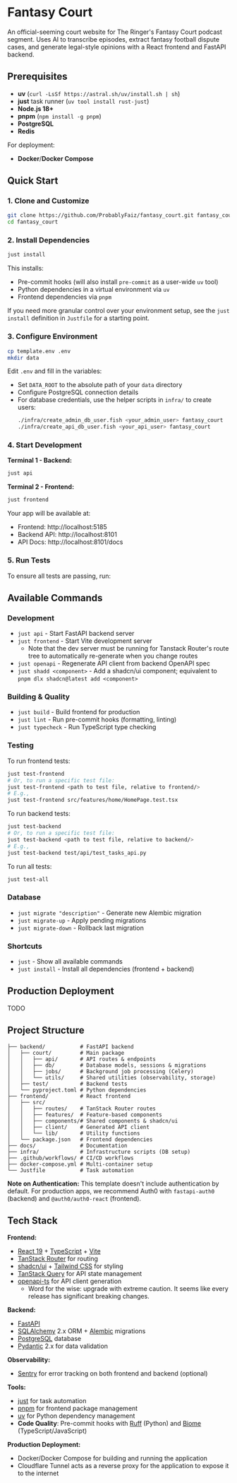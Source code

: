 # Fantasy Court

An official-seeming court website for The Ringer's Fantasy Court podcast segment. Uses AI to transcribe episodes, extract fantasy football dispute cases, and generate legal-style opinions with a React frontend and FastAPI backend.

## Prerequisites

- **uv** (`curl -LsSf https://astral.sh/uv/install.sh | sh`)
- **just** task runner (`uv tool install rust-just`)
- **Node.js 18+**
- **pnpm** (`npm install -g pnpm`)
- **PostgreSQL**
- **Redis**

For deployment:
- **Docker**/**Docker Compose**

## Quick Start

### 1. Clone and Customize

```bash
git clone https://github.com/ProbablyFaiz/fantasy_court.git fantasy_court
cd fantasy_court
```

### 2. Install Dependencies

```bash
just install
```

This installs:
- Pre-commit hooks (will also install `pre-commit` as a user-wide `uv` tool)
- Python dependencies in a virtual environment via `uv`
- Frontend dependencies via `pnpm`

If you need more granular control over your environment setup, see the `just install` definition in `Justfile` for a starting point.

### 3. Configure Environment

```bash
cp template.env .env
mkdir data
```

Edit `.env` and fill in the variables:
- Set `DATA_ROOT` to the absolute path of your `data` directory
- Configure PostgreSQL connection details
- For database credentials, use the helper scripts in `infra/` to create users:
  ```bash
  ./infra/create_admin_db_user.fish <your_admin_user> fantasy_court
  ./infra/create_api_db_user.fish <your_api_user> fantasy_court
  ```

### 4. Start Development

**Terminal 1 - Backend:**
```bash
just api
```

**Terminal 2 - Frontend:**
```bash
just frontend
```

Your app will be available at:
- Frontend: http://localhost:5185
- Backend API: http://localhost:8101
- API Docs: http://localhost:8101/docs

### 5. Run Tests

To ensure all tests are passing, run:

## Available Commands

### Development
- `just api` - Start FastAPI backend server
- `just frontend` - Start Vite development server
  - Note that the dev server must be running for Tanstack Router's route tree to automatically re-generate when you change routes
- `just openapi` - Regenerate API client from backend OpenAPI spec
- `just shadd <component>` - Add a shadcn/ui component; equivalent to `pnpm dlx shadcn@latest add <component>`

### Building & Quality
- `just build` - Build frontend for production
- `just lint` - Run pre-commit hooks (formatting, linting)
- `just typecheck` - Run TypeScript type checking

### Testing

To run frontend tests:
```bash
just test-frontend
# Or, to run a specific test file:
just test-frontend <path to test file, relative to frontend/>
# E.g.,
just test-frontend src/features/home/HomePage.test.tsx
```

To run backend tests:
```bash
just test-backend
# Or, to run a specific test file:
just test-backend <path to test file, relative to backend/>
# E.g.,
just test-backend test/api/test_tasks_api.py
```

To run all tests:
```bash
just test-all
```
### Database
- `just migrate "description"` - Generate new Alembic migration
- `just migrate-up` - Apply pending migrations
- `just migrate-down` - Rollback last migration

### Shortcuts
- `just` - Show all available commands
- `just install` - Install all dependencies (frontend + backend)


## Production Deployment

TODO

## Project Structure

```
├── backend/           # FastAPI backend
│   ├── court/         # Main package
│   │   ├── api/       # API routes & endpoints
│   │   ├── db/        # Database models, sessions & migrations
│   │   ├── jobs/      # Background job processing (Celery)
│   │   └── utils/     # Shared utilities (observability, storage)
│   ├── test/          # Backend tests
│   └── pyproject.toml # Python dependencies
├── frontend/          # React frontend
│   ├── src/
│   │   ├── routes/    # TanStack Router routes
│   │   ├── features/  # Feature-based components
│   │   ├── components/# Shared components & shadcn/ui
│   │   ├── client/    # Generated API client
│   │   └── lib/       # Utility functions
│   └── package.json   # Frontend dependencies
├── docs/              # Documentation
├── infra/             # Infrastructure scripts (DB setup)
├── .github/workflows/ # CI/CD workflows
├── docker-compose.yml # Multi-container setup
└── Justfile           # Task automation
```

**Note on Authentication:** This template doesn't include authentication by default. For production apps, we recommend Auth0 with `fastapi-auth0` (backend) and `@auth0/auth0-react` (frontend).

## Tech Stack

**Frontend:**
- [React 19](https://react.dev/) + [TypeScript](https://www.typescriptlang.org/) + [Vite](https://vite.dev/)
- [TanStack Router](https://tanstack.com/router/latest/docs/framework/react/overview) for routing
- [shadcn/ui](https://ui.shadcn.com/) + [Tailwind CSS](https://tailwindcss.com/) for styling
- [TanStack Query](https://tanstack.com/query/latest/docs/framework/react/overview) for API state management
- [openapi-ts](https://github.com/hey-api/openapi-ts) for API client generation
  - Word for the wise: upgrade with extreme caution. It seems like every release has significant breaking changes.

**Backend:**
- [FastAPI](https://fastapi.tiangolo.com/)
- [SQLAlchemy](https://www.sqlalchemy.org/) 2.x ORM + [Alembic](https://alembic.sqlalchemy.org/en/latest/) migrations
- [PostgreSQL](https://www.postgresql.org/) database
- [Pydantic](https://docs.pydantic.dev/) 2.x for data validation

**Observability:**
- [Sentry](https://sentry.io/) for error tracking on both frontend and backend (optional)

**Tools:**
- [just](https://github.com/casey/just) for task automation
- [pnpm](https://pnpm.io/) for frontend package management
- [uv](https://docs.astral.sh/uv/) for Python dependency management
- **Code Quality**: Pre-commit hooks with [Ruff](https://github.com/astral-sh/ruff) (Python) and [Biome](https://biomejs.dev/) (TypeScript/JavaScript)

**Production Deployment:**
- Docker/Docker Compose for building and running the application
- Cloudflare Tunnel acts as a reverse proxy for the application to expose it to the internet


